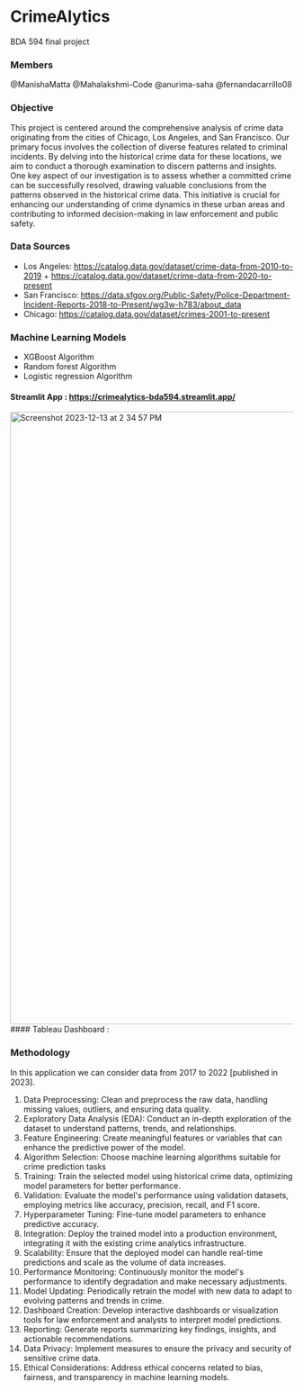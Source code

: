 # CrimeAlytics
BDA 594 final project

### Members
@ManishaMatta
@Mahalakshmi-Code
@anurima-saha
@fernandacarrillo08


### Objective

This project is centered around the comprehensive analysis of crime data originating from the cities of Chicago, Los Angeles, and San Francisco. 
Our primary focus involves the collection of diverse features related to criminal incidents. 
By delving into the historical crime data for these locations, we aim to conduct a thorough examination to discern patterns and insights. 
One key aspect of our investigation is to assess whether a committed crime can be successfully resolved, drawing valuable conclusions from the patterns observed in the historical crime data. 
This initiative is crucial for enhancing our understanding of crime dynamics in these urban areas and contributing to informed decision-making in law enforcement and public safety.

### Data Sources 
* Los Angeles: https://catalog.data.gov/dataset/crime-data-from-2010-to-2019 + https://catalog.data.gov/dataset/crime-data-from-2020-to-present
* San Francisco: https://data.sfgov.org/Public-Safety/Police-Department-Incident-Reports-2018-to-Present/wg3w-h783/about_data
* Chicago: https://catalog.data.gov/dataset/crimes-2001-to-present

### Machine Learning Models
* XGBoost Algorithm
* Random forest Algorithm
* Logistic regression Algorithm

#### Streamlit App : https://crimealytics-bda594.streamlit.app/
<img width="1088" alt="Screenshot 2023-12-13 at 2 34 57 PM" src="https://github.com/ManishaMatta/CrimeAlytics/assets/50313389/0594a0da-aa69-46bc-9bd4-7d4c553bf1fe">
#### Tableau Dashboard : 


### Methodology
In this application we can consider data from 2017 to 2022 [published in 2023].
1. Data Preprocessing: Clean and preprocess the raw data, handling missing values, outliers, and ensuring data quality.
2. Exploratory Data Analysis (EDA): Conduct an in-depth exploration of the dataset to understand patterns, trends, and relationships.
3. Feature Engineering: Create meaningful features or variables that can enhance the predictive power of the model.
4. Algorithm Selection: Choose machine learning algorithms suitable for crime prediction tasks
5. Training: Train the selected model using historical crime data, optimizing model parameters for better performance.
6. Validation: Evaluate the model's performance using validation datasets, employing metrics like accuracy, precision, recall, and F1 score.
7. Hyperparameter Tuning: Fine-tune model parameters to enhance predictive accuracy.
8. Integration: Deploy the trained model into a production environment, integrating it with the existing crime analytics infrastructure.
9. Scalability: Ensure that the deployed model can handle real-time predictions and scale as the volume of data increases.
10. Performance Monitoring: Continuously monitor the model's performance to identify degradation and make necessary adjustments.
11. Model Updating: Periodically retrain the model with new data to adapt to evolving patterns and trends in crime.
12. Dashboard Creation: Develop interactive dashboards or visualization tools for law enforcement and analysts to interpret model predictions.
13. Reporting: Generate reports summarizing key findings, insights, and actionable recommendations.
14. Data Privacy: Implement measures to ensure the privacy and security of sensitive crime data.
15. Ethical Considerations: Address ethical concerns related to bias, fairness, and transparency in machine learning models.

